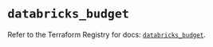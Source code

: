 # `databricks_budget`

Refer to the Terraform Registry for docs: [`databricks_budget`](https://registry.terraform.io/providers/databricks/databricks/1.79.1/docs/resources/budget).
